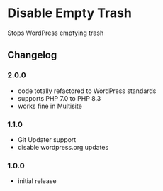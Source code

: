 # Disable Empty Trash

Stops WordPress emptying trash

## Changelog

### 2.0.0
- code totally refactored to WordPress standards
- supports PHP 7.0 to PHP 8.3
- works fine in Multisite

### 1.1.0
- Git Updater support
- disable wordpress.org updates

### 1.0.0
- initial release
